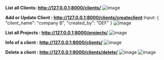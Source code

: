 **List all Clients: http://127.0.0.1:8000/clients/**
![image](https://github.com/user-attachments/assets/52ed2318-cf80-4b54-bb4d-2b024aa7c9c2)

**Add or Update Client : http://127.0.0.1:8000/clients/createclient**
Input:
{
    "client_name": "company B",
    "created_by": "DEF"
}
![image](https://github.com/user-attachments/assets/97193951-69d8-4662-a5bd-2b754945155c)


**List all Projects : http://127.0.0.1:8000/projects/**
![image](https://github.com/user-attachments/assets/d97ff809-e555-4be2-8a53-35ae263a7913)

**Info of a client : http://127.0.0.1:8000/clients/<id>**
![image](https://github.com/user-attachments/assets/f5382f0e-42ee-4ef9-a815-d12a839d0976)

**Delete a client : http://127.0.0.1:8000/clients/delete/<id>**
![image](https://github.com/user-attachments/assets/b4e5188d-40fe-412f-a59d-6ca6311ea0e8)
![image](https://github.com/user-attachments/assets/9b3fb14a-839f-4502-a1f7-bf03e298dff1)
